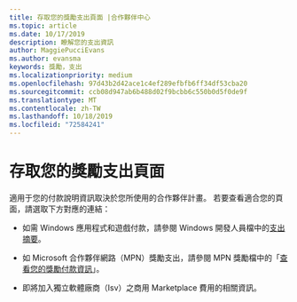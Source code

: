```yaml
---
title: 存取您的獎勵支出頁面 |合作夥伴中心
ms.topic: article
ms.date: 10/17/2019
description: 瞭解您的支出資訊
author: MaggiePucciEvans
ms.author: evansma
keywords: 獎勵，支出
ms.localizationpriority: medium
ms.openlocfilehash: 97d43b2d42ace1c4ef289efbfb6ff34df53cba20
ms.sourcegitcommit: ccb08d947ab6b488d02f9bcbb6c550b0d5f0de9f
ms.translationtype: MT
ms.contentlocale: zh-TW
ms.lasthandoff: 10/18/2019
ms.locfileid: "72584241"
---
```

# <a name="access-your-incentives-payouts-page"></a>存取您的獎勵支出頁面

適用于您的付款說明資訊取決於您所使用的合作夥伴計畫。 若要查看適合您的頁面，請選取下方對應的連結：

- 如需 Windows 應用程式和遊戲付款，請參閱 Windows 開發人員檔中的[支出摘要](https://docs.microsoft.com/en-us/windows/uwp/publish/payout-summary)。

- 如 Microsoft 合作夥伴網路（MPN）獎勵支出，請參閱 MPN 獎勵檔中的「[查看您的獎勵付款資訊](understand-incentive-payouts.md)」。

- 即將加入獨立軟體廠商（Isv）之商用 Marketplace 費用的相關資訊。
